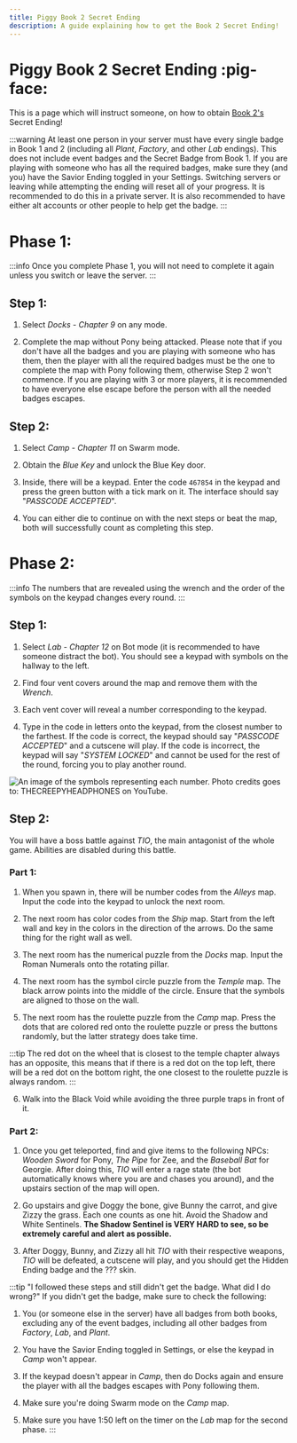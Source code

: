 ```yaml
---
title: Piggy Book 2 Secret Ending
description: A guide explaining how to get the Book 2 Secret Ending!
---
```


# **Piggy Book 2 Secret Ending** :pig-face:

This is a page which will instruct someone, on how to obtain [Book 2's](https://www.rolimons.com/gamebadge/2124855991) Secret Ending!

:::warning
At least one person in your server must have every single badge in Book 1 and 2 (including all *Plant*, *Factory*, and other *Lab* endings). This does not include event badges and the Secret Badge from Book 1. If you are playing with someone who has all the required badges, make sure they (and you) have the Savior Ending toggled in your Settings. Switching servers or leaving while attempting the ending will reset all of your progress. It is recommended to do this in a private server. It is also recommended to have either alt accounts or other people to help get the badge.
:::

# Phase 1:

:::info
Once you complete Phase 1, you will not need to complete it again unless you switch or leave the server.
:::

## Step 1:

1. Select *Docks - Chapter 9* on any mode.

2. Complete the map without Pony being attacked. Please note that if you don't have all the badges and you are playing with someone who has them, then the player with all the required badges must be the one to complete the map with Pony following them, otherwise Step 2 won't commence. If you are playing with 3 or more players, it is recommended to have everyone else escape before the person with all the needed badges escapes.

## Step 2:

1. Select *Camp - Chapter 11* on Swarm mode.

2. Obtain the *Blue Key* and unlock the Blue Key door.

3. Inside, there will be a keypad. Enter the code `467854` in the keypad and press the green button with a tick mark on it. The interface should say "*PASSCODE ACCEPTED*".

4. You can either die to continue on with the next steps or beat the map, both will successfully count as completing this step.

# Phase 2:

:::info
The numbers that are revealed using the wrench and the order of the symbols on the keypad changes every round.
:::

## Step 1:

1. Select *Lab - Chapter 12* on Bot mode (it is recommended to have someone distract the bot). You should see a keypad with symbols on the hallway to the left.

2. Find four vent covers around the map and remove them with the *Wrench*.

3. Each vent cover will reveal a number corresponding to the keypad.

4. Type in the code in letters onto the keypad, from the closest number to the farthest. If the code is correct, the keypad should say "*PASSCODE ACCEPTED*" and a cutscene will play. If the code is incorrect, the keypad will say "*SYSTEM LOCKED*" and cannot be used for the rest of the round, forcing you to play another round.

![An image of the symbols representing each number. Photo credits goes to: [THECREEPYHEADPHONES](https://www.youtube.com/channel/UC_Eqz_eCwFXQBRtrtOWukZQ?themeRefresh=1) on YouTube.](/piggyCode.png)

## Step 2:

You will have a boss battle against *TIO*, the main antagonist of the whole game. Abilities are disabled during this battle.

### Part 1:

1. When you spawn in, there will be number codes from the *Alleys* map. Input the code into the keypad to unlock the next room.

2. The next room has color codes from the *Ship* map. Start from the left wall and key in the colors in the direction of the arrows. Do the same thing for the right wall as well.

3. The next room has the numerical puzzle from the *Docks* map. Input the Roman Numerals onto the rotating pillar.

4. The next room has the symbol circle puzzle from the *Temple* map. The black arrow points into the middle of the circle. Ensure that the symbols are aligned to those on the wall.

5. The next room has the roulette puzzle from the *Camp* map. Press the dots that are colored red onto the roulette puzzle or press the buttons randomly, but the latter strategy does take time.

:::tip
The red dot on the wheel that is closest to the temple chapter always has an opposite, this means that if there is a red dot on the top left, there will be a red dot on the bottom right, the one closest to the roulette puzzle is always random.
:::

6. Walk into the Black Void while avoiding the three purple traps in front of it.

### Part 2:

1. Once you get teleported, find and give items to the following NPCs: *Wooden Sword* for Pony, *The Pipe* for Zee, and the *Baseball Bat* for Georgie. After doing this, *TIO* will enter a rage state (the bot automatically knows where you are and chases you around), and the upstairs section of the map will open.

2. Go upstairs and give Doggy the bone, give Bunny the carrot, and give Zizzy the grass. Each one counts as one hit. Avoid the Shadow and White Sentinels. **The Shadow Sentinel is VERY HARD to see, so be extremely careful and alert as possible.**

3. After Doggy, Bunny, and Zizzy all hit *TIO* with their respective weapons, *TIO* will be defeated, a cutscene will play, and you should get the Hidden Ending badge and the ??? skin.

:::tip "I followed these steps and still didn't get the badge. What did I do wrong?"
If you didn't get the badge, make sure to check the following:

1. You (or someone else in the server) have all badges from both books, excluding any of the event badges, including all other badges from *Factory*, *Lab*, and *Plant*.

2. You have the Savior Ending toggled in Settings, or else the keypad in *Camp* won't appear.

3. If the keypad doesn't appear in *Camp*, then do Docks again and ensure the player with all the badges escapes with Pony following them.

4. Make sure you're doing Swarm mode on the *Camp* map.

5. Make sure you have 1:50 left on the timer on the *Lab* map for the second phase.
:::
